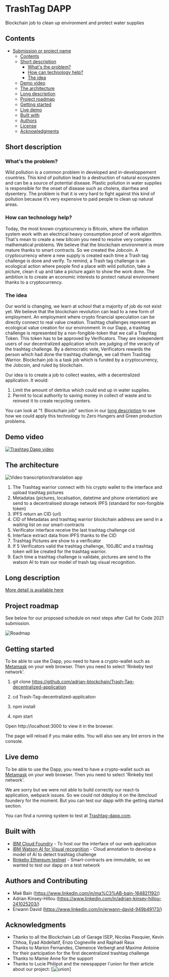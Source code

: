 # TrashTag DAPP

Blockchain job to clean up environment and protect water supplies

## Contents

- [Submission or project name](#submission-or-project-name)
    - [Contents](#contents)
    - [Short description](#short-description)
        - [What's the problem?](#whats-the-problem)
        - [How can technology help?](#how-can-technology-help)
        - [The idea](#the-idea)
    - [Demo video](#demo-video)
    - [The architecture](#the-architecture)
    - [Long description](#long-description)
    - [Project roadmap](#project-roadmap)
    - [Getting started](#getting-started)
    - [Live demo](#live-demo)
    - [Built with](#built-with)
    - [Authors](#authors)
    - [License](#license)
    - [Acknowledgments](#acknowledgments)

## Short description

### What's the problem?


Wild pollution is a common problem in developed and in-developpement countries. This kind of pollution lead to a destruction of natural ecosystem and can be a source of potential disease. Plastic pollution in water supplies is responsible for the onset of disease such as cholera, diarrhea and dysentery. The problem is that it is very hard to fight against this kind of pollution because it’s very expensive to paid people to clean up natural areas.

### How can technology help?

Today, the most known cryptocurrency is Bitcoin, where the inflation system work with an electrical heavy consumption proof of work algorithm. That's mean to create a new bitcoin you need to resolve very complex mathematical problems. We believe that the blockchain environment is more mature thanks to smart contracts. So we created the Jobcoin. A cryptocurrency where a new supply is created each time a Trash tag challenge is done and verify. To remind, a Trash tag challenge is an ecological action where people find a place with wild pollution, take a picture, clean it up and take a picture again to show the work done. The ambition is to create an economic interests to protect natural environment thanks to a cryptocurrency.


### The idea

Our world is changing, we learn at school that a majority of job do not exist yet.
We believe that the blockchain revolution can lead to a new form of employment. An employment where crypto financial speculation can be directly connect to real value creation.
Trashtag challenges represent an ecological value creation for our environment.
In our Dapp, a trashtag challenge is represented by a non-fongible-token that we call a Trashtag Token. This token has to be approved by Verificators. They are independent users of our decentralized application which are judging of the veracity of the trashtag challenge. By a democratic vote, Verificators rewards the person which had done the trashtag challenge, we call them Trashtag Warrior. 
Blockchain job is a task job which is funded by a cryptocurrency, the Jobcoin, and ruled by blockchain.

Our idea is to create a job to collect wastes, with a decentralized application. It would:
1. Limit the amount of detritus which could end up in water supplies.  
2. Permit to local authority to saving money in collect of waste and to reinvest it to create recycling centers. 


You can look at "f. Blockchain job" section in our [long description](./docs/DESCRIPTION.md) to see how we could apply this technology to Zero Hungers and Green production problems.





## Demo video

[![Trashtag Dapp video](./readmePict/imagefin.PNG)](https://youtu.be/hYrPhCq5wrM)

## The architecture

![Video transcription/translation app](./readmePict/untitled@2x.png)

1. The Trashtag warrior connect with his crypto wallet to the interface and upload trashtag pictures
2. Metadatas (pictures, localisation, datetime and phone orientation) are send to a decentralised storage network IPFS (standard for non-fongible token)
3. IPFS return an CID (url)
4. CID of Metadatas and trashtag warrior blockchain address are send in a waiting list on our smart-contracts 
5. Verificator interface receive the last trashtag challenge cid
6. Interface extract data from IPFS thanks to the CID
7. Trashtag Pictures are show to a verificator
8. If 5 Verificators valid the trashtag challenge, 100JBC and a trashtag token will be created for the trashtag warrior.
9. Each time a trashtag challenge is validate, pictures are send to the watson AI to train our model of trash tag visual recognition.

## Long description

[More detail is available here](./docs/DESCRIPTION.md)

## Project roadmap

See below for our proposed schedule on next steps after Call for Code 2021 submission.

![Roadmap](./readmePict/roadmap.png)

## Getting started

To be able to use the Dapp, you need to have a crypto-wallet such as [Metamask](https://metamask.io/) on your web browser.
Then you need to select 'Rinkeby test network'.

1. git clone https://github.com/adrian-blockchain/Trash-Tag-decentralized-application

2. cd Trash-Tag-decentralized-application

3. npm install

4. npm start


Open http://localhost:3000 to view it in the browser.

The page will reload if you make edits.
You will also see any lint errors in the console.

## Live demo

To be able to use the Dapp, you need to have a crypto-wallet such as [Metamask](https://metamask.io/) on your web browser.
Then you need to select 'Rinkeby test network'.

We are sorry but we were not able to build correctly our react-ts application, webpack issues. So we could not ddeploy it on the ibmcloud foundery for the moment.
But you can test our dapp with the getting started section.

You can find a running system to test at [Trashtag-dapp.com](https://trashtagdapp.eu-gb.cf.appdomain.cloud/).

## Built with

- [IBM Cloud Foundry](https://www.ibm.com/cloud/cloud-foundry) - To host our the interface of our web application
- [IBM Watson AI for Visual recognition](https://developer.ibm.com/technologies/vision/) - Cloud annotation to develop a model of AI to detect trashtag challenge
- [Rinkeby Ethereum testnet](https://www.rinkeby.io) - Smart-contracts are immutable, so we wanted to test our dapp on a test network 


## Authors and Contributing

- Maë Bain (https://www.linkedin.com/in/ma%C3%AB-bain-164821192/)
- Adrian Kinsey-Hillou (https://www.linkedin.com/in/adrian-kinsey-hillou-241025203/)
- Erwann David (https://www.linkedin.com/in/erwann-david-949b49173/)



## Acknowledgments

- Thanks to all the Blockchain Lab of Garage ISEP, Nicolas Pasquier, Kevin Chhoa, Eyad Abdellatif, Enzo Cogneville and Raphaël Raux
- Thanks to Marion Fernandes, Clemence Verbergt and Maxime Antoine for their partcipation for the first decentralized trashtag challenge
- Thanks to Mamie Anne for the support
- Thanks to Lucie Philipot and the newspapper l'union for their article about our project:
[![union](./readmePict/union.jpg)]

